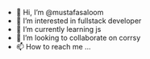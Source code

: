 - 👋 Hi, I’m @mustafasaloom
- 👀 I’m interested in fullstack developer
- 🌱 I’m currently learning js
- 💞️ I’m looking to collaborate on corrsy 
- 📫 How to reach me ...

<!---
mustafasaloom/mustafasaloom is a ✨ special ✨ repository because its `README.md` (this file) appears on your GitHub profile.
You can click the Preview link to take a look at your changes.
--->
